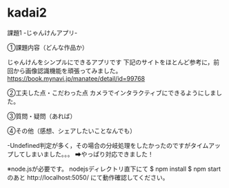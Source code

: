 # kadai2
課題1 -じゃんけんアプリ-

①課題内容（どんな作品か）

じゃんけんをシンプルにできるアプリです
下記のサイトをほとんど参考に，前回から画像認識機能を頑張ってみました。
https://book.mynavi.jp/manatee/detail/id=99768

②工夫した点・こだわった点
カメラでインタラクティブにできるようにしました。

③質問・疑問（あれば）

④その他（感想、シェアしたいことなんでも）

-Undefined判定が多く，その場合の分岐処理をしたかったのですがタイムアップしてしまいました。。。
➡やっぱり対応できました！

※node.jsが必要です。
nodejsディレクトリ直下にて
$ npm install
$ npm start
のあと
http://localhost:5050/
にて動作確認してください。
